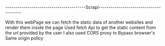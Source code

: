 ----------------------------------------Scrapi---------------------------------------

With this webPage  we can fetch the static data of another websites and render them inside the page
Used fetch Api to get the static content from the url provided by the user
I also used CORS proxy to Bypass browser's Same origin policy
